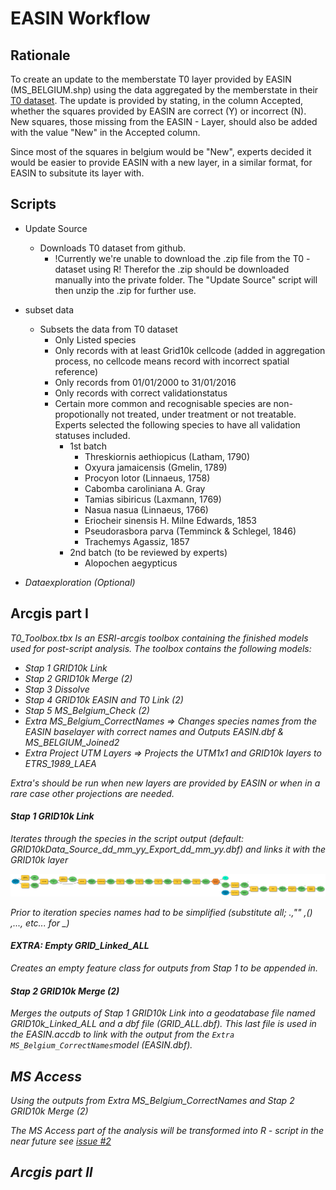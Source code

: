 # EASIN Workflow
## Rationale
To create an update to the memberstate T0 layer provided by EASIN (MS_BELGIUM.shp) using the data aggregated by the memberstate in their [T0 dataset](https://github.com/inbo/invasive-t0-occurrences). The update is provided by stating, in the column Accepted,  whether the squares provided by EASIN are correct (Y) or incorrect (N). New squares, those missing from the EASIN - Layer, should also be added with the value "New" in the Accepted column. 

Since most of the squares in belgium would be "New", experts decided it would be easier to provide EASIN with a new layer, in a similar format, for EASIN to subsitute its layer with.  

## Scripts
* Update Source 
   * Downloads T0 dataset from github. 
     * !Currently we're unable to download the .zip file from the T0 - dataset using R! Therefor the .zip should be downloaded manually into the private folder. The "Update Source" script will then unzip the .zip for further use.
* subset data 
  * Subsets the data from T0 dataset 
    * Only Listed species
    * Only records with at least Grid10k cellcode (added in aggregation process, no cellcode means record with incorrect spatial reference)
    * Only records from 01/01/2000 to 31/01/2016
    * Only records with correct validationstatus
    * Certain more common and recognisable species are non-propotionally not treated, under treatment or not treatable. Experts selected the following species to have all validation statuses included.
      * 1st batch
        * Threskiornis aethiopicus (Latham, 1790) 
        * Oxyura jamaicensis (Gmelin, 1789)
        * Procyon lotor (Linnaeus, 1758)
        * Cabomba caroliniana A. Gray
        * Tamias sibiricus (Laxmann, 1769)
        * Nasua nasua (Linnaeus, 1766)
        * Eriocheir sinensis H. Milne Edwards, 1853
        * Pseudorasbora parva (Temminck & Schlegel, 1846)
        * Trachemys Agassiz, 1857
      * 2nd batch (to be reviewed by experts)
        * Alopochen aegypticus
    
* <I> Dataexploration (Optional) </I>

## Arcgis part I

<I> T0_Toolbox.tbx
Is an ESRI-arcgis toolbox containing the finished models used for post-script analysis.
The toolbox contains the following models:

* Stap 1 GRID10k Link
* Stap 2 GRID10k Merge (2)
* Stap 3 Dissolve
* Stap 4 GRID10k EASIN and T0 Link (2)
* Stap 5 MS_Belgium_Check (2)
* Extra MS_Belgium_CorrectNames => Changes species names from the EASIN baselayer with correct names and Outputs EASIN.dbf & MS_BELGIUM_Joined2
* Extra Project UTM Layers => Projects the UTM1x1 and GRID10k layers to ETRS_1989_LAEA

Extra's should be run when new layers are provided by EASIN or when in a rare case other projections are needed.

#### Stap 1 GRID10k Link

Iterates through the species in the script output (default: GRID10kData_Source_dd_mm_yy_Export_dd_mm_yy.dbf) and links it with the GRID10k layer

![Model](Stap1.png)

Prior to iteration species names had to be simplified (substitute all; .,"" ,() ,..., etc... for _) 

#### EXTRA: Empty GRID_Linked_ALL

Creates an empty feature class for outputs from Stap 1 to be appended in. 

#### Stap 2 GRID10k Merge (2)
  
Merges the outputs of Stap 1 GRID10k Link into a geodatabase file named GRID10k_Linked_ALL and a dbf file (GRID_ALL.dbf). This last file is used in the EASIN.accdb to link with the output from the `Extra MS_Belgium_CorrectNames`model (EASIN.dbf). 



## MS Access
Using the outputs from Extra MS_Belgium_CorrectNames and Stap 2 GRID10k Merge (2) 


<I> The MS Access part of the analysis will be transformed into R - script  in the near future </I>
<I> see [issue #2](https://github.com/SanderDevisscher/EASIN/issues/2) </I>

## Arcgis part II

